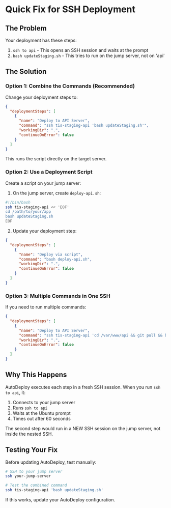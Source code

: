# Quick Fix for SSH Deployment

## The Problem
Your deployment has these steps:
1. `ssh to api` - This opens an SSH session and waits at the prompt
2. `bash updateStaging.sh` - This tries to run on the jump server, not on 'api'

## The Solution

### Option 1: Combine the Commands (Recommended)
Change your deployment steps to:

```json
{
  "deploymentSteps": [
    {
      "name": "Deploy to API Server",
      "command": "ssh tis-staging-api 'bash updateStaging.sh'",
      "workingDir": ".",
      "continueOnError": false
    }
  ]
}
```

This runs the script directly on the target server.

### Option 2: Use a Deployment Script
Create a script on your jump server:

1. On the jump server, create `deploy-api.sh`:
```bash
#!/bin/bash
ssh tis-staging-api << 'EOF'
cd /path/to/your/app
bash updateStaging.sh
EOF
```

2. Update your deployment step:
```json
{
  "deploymentSteps": [
    {
      "name": "Deploy via script",
      "command": "bash deploy-api.sh",
      "workingDir": ".",
      "continueOnError": false
    }
  ]
}
```

### Option 3: Multiple Commands in One SSH
If you need to run multiple commands:

```json
{
  "deploymentSteps": [
    {
      "name": "Deploy to API Server",
      "command": "ssh tis-staging-api 'cd /var/www/api && git pull && bash updateStaging.sh'",
      "workingDir": ".",
      "continueOnError": false
    }
  ]
}
```

## Why This Happens

AutoDeploy executes each step in a fresh SSH session. When you run `ssh to api`, it:
1. Connects to your jump server
2. Runs `ssh to api`
3. Waits at the Ubuntu prompt
4. Times out after 60 seconds

The second step would run in a NEW SSH session on the jump server, not inside the nested SSH.

## Testing Your Fix

Before updating AutoDeploy, test manually:
```bash
# SSH to your jump server
ssh your-jump-server

# Test the combined command
ssh tis-staging-api 'bash updateStaging.sh'
```

If this works, update your AutoDeploy configuration.